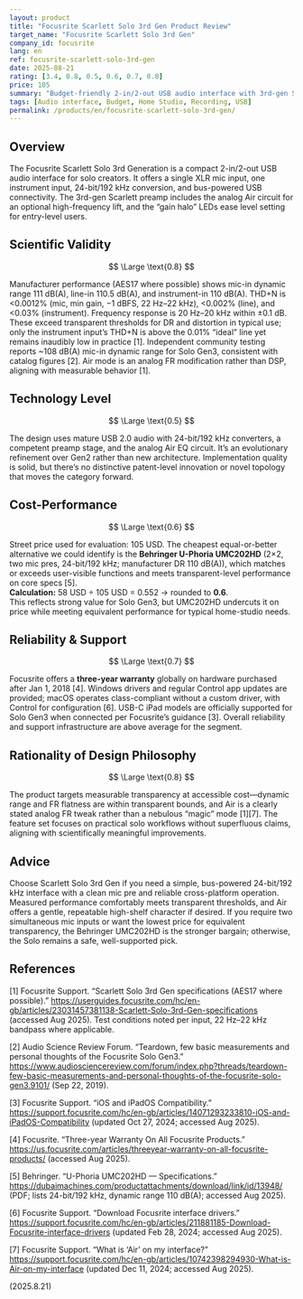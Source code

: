 ```yaml
---
layout: product
title: "Focusrite Scarlett Solo 3rd Gen Product Review"
target_name: "Focusrite Scarlett Solo 3rd Gen"
company_id: focusrite
lang: en
ref: focusrite-scarlett-solo-3rd-gen
date: 2025-08-21
rating: [3.4, 0.8, 0.5, 0.6, 0.7, 0.8]
price: 105
summary: "Budget-friendly 2-in/2-out USB audio interface with 3rd-gen Scarlett mic preamp and Air mode; transparent-level converter performance for home recording"
tags: [Audio interface, Budget, Home Studio, Recording, USB]
permalink: /products/en/focusrite-scarlett-solo-3rd-gen/
---
```

## Overview

The Focusrite Scarlett Solo 3rd Generation is a compact 2-in/2-out USB audio interface for solo creators. It offers a single XLR mic input, one instrument input, 24-bit/192 kHz conversion, and bus-powered USB connectivity. The 3rd-gen Scarlett preamp includes the analog Air circuit for an optional high-frequency lift, and the “gain halo” LEDs ease level setting for entry-level users.

## Scientific Validity

$$ \Large \text{0.8} $$

Manufacturer performance (AES17 where possible) shows mic-in dynamic range 111 dB(A), line-in 110.5 dB(A), and instrument-in 110 dB(A). THD+N is <0.0012% (mic, min gain, −1 dBFS, 22 Hz–22 kHz), <0.002% (line), and <0.03% (instrument). Frequency response is 20 Hz–20 kHz within ±0.1 dB. These exceed transparent thresholds for DR and distortion in typical use; only the instrument input’s THD+N is above the 0.01% “ideal” line yet remains inaudibly low in practice [1]. Independent community testing reports ~108 dB(A) mic-in dynamic range for Solo Gen3, consistent with catalog figures [2]. Air mode is an analog FR modification rather than DSP, aligning with measurable behavior [1].

## Technology Level

$$ \Large \text{0.5} $$

The design uses mature USB 2.0 audio with 24-bit/192 kHz converters, a competent preamp stage, and the analog Air EQ circuit. It’s an evolutionary refinement over Gen2 rather than new architecture. Implementation quality is solid, but there’s no distinctive patent-level innovation or novel topology that moves the category forward.

## Cost-Performance

$$ \Large \text{0.6} $$

Street price used for evaluation: 105 USD. The cheapest equal-or-better alternative we could identify is the **Behringer U-Phoria UMC202HD** (2×2, two mic pres, 24-bit/192 kHz; manufacturer DR 110 dB(A)), which matches or exceeds user-visible functions and meets transparent-level performance on core specs [5].  
**Calculation:** 58 USD ÷ 105 USD = 0.552 → rounded to **0.6**.  
This reflects strong value for Solo Gen3, but UMC202HD undercuts it on price while meeting equivalent performance for typical home-studio needs.

## Reliability & Support

$$ \Large \text{0.7} $$

Focusrite offers a **three-year warranty** globally on hardware purchased after Jan 1, 2018 [4]. Windows drivers and regular Control app updates are provided; macOS operates class-compliant without a custom driver, with Control for configuration [6]. USB-C iPad models are officially supported for Solo Gen3 when connected per Focusrite’s guidance [3]. Overall reliability and support infrastructure are above average for the segment.

## Rationality of Design Philosophy

$$ \Large \text{0.8} $$

The product targets measurable transparency at accessible cost—dynamic range and FR flatness are within transparent bounds, and Air is a clearly stated analog FR tweak rather than a nebulous “magic” mode [1][7]. The feature set focuses on practical solo workflows without superfluous claims, aligning with scientifically meaningful improvements.

## Advice

Choose Scarlett Solo 3rd Gen if you need a simple, bus-powered 24-bit/192 kHz interface with a clean mic pre and reliable cross-platform operation. Measured performance comfortably meets transparent thresholds, and Air offers a gentle, repeatable high-shelf character if desired. If you require two simultaneous mic inputs or want the lowest price for equivalent transparency, the Behringer UMC202HD is the stronger bargain; otherwise, the Solo remains a safe, well-supported pick.

## References

[1] Focusrite Support. “Scarlett Solo 3rd Gen specifications (AES17 where possible).” https://userguides.focusrite.com/hc/en-gb/articles/23031457381138-Scarlett-Solo-3rd-Gen-specifications (accessed Aug 2025). Test conditions noted per input, 22 Hz–22 kHz bandpass where applicable.

[2] Audio Science Review Forum. “Teardown, few basic measurements and personal thoughts of the Focusrite Solo Gen3.” https://www.audiosciencereview.com/forum/index.php?threads/teardown-few-basic-measurements-and-personal-thoughts-of-the-focusrite-solo-gen3.9101/ (Sep 22, 2019).

[3] Focusrite Support. “iOS and iPadOS Compatibility.” https://support.focusrite.com/hc/en-gb/articles/14071293233810-iOS-and-iPadOS-Compatibility (updated Oct 27, 2024; accessed Aug 2025).

[4] Focusrite. “Three-year Warranty On All Focusrite Products.” https://us.focusrite.com/articles/threeyear-warranty-on-all-focusrite-products/ (accessed Aug 2025).

[5] Behringer. “U-Phoria UMC202HD — Specifications.” https://dubaimachines.com/productattachments/download/link/id/13948/ (PDF; lists 24-bit/192 kHz, dynamic range 110 dB(A); accessed Aug 2025).

[6] Focusrite Support. “Download Focusrite interface drivers.” https://support.focusrite.com/hc/en-gb/articles/211881185-Download-Focusrite-interface-drivers (updated Feb 28, 2024; accessed Aug 2025).

[7] Focusrite Support. “What is ‘Air’ on my interface?” https://support.focusrite.com/hc/en-gb/articles/10742398294930-What-is-Air-on-my-interface (updated Dec 11, 2024; accessed Aug 2025).

(2025.8.21)

